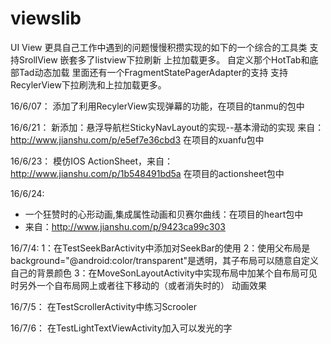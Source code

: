 # viewslib
UI View  更具自己工作中遇到的问题慢慢积攒实现的如下的一个综合的工具类
支持SrollView 嵌套多了listview下拉刷新  上拉加载更多。
自定义那个HotTab和底部Tad动态加载
里面还有一个FragmentStatePagerAdapter的支持
支持RecylerView下拉刷洗和上拉加载更多。

16/6/07：
    添加了利用RecylerView实现弹幕的功能，在项目的tanmu的包中

16/6/21：
    新添加：悬浮导航栏StickyNavLayout的实现--基本滑动的实现 来自：http://www.jianshu.com/p/e5ef7e36cbd3
    在项目的xuanfu包中

16/6/23：
    模仿IOS ActionSheet，来自：http://www.jianshu.com/p/1b548491bd5a
    在项目的actionsheet包中

16/6/24:
 * 一个狂赞时的心形动画,集成属性动画和贝赛尔曲线：在项目的heart包中
 * 来自：http://www.jianshu.com/p/9423ca99c303

16/7/4:
    1：在TestSeekBarActivity中添加对SeekBar的使用
    2：使用父布局是background="@android:color/transparent"是透明，其子布局可以随意自定义自己的背景颜色
    3：在MoveSonLayoutActivity中实现布局中加某个自布局可见时另外一个自布局网上或者往下移动的（或者消失时的）
       动画效果

16/7/5：
    在TestScrollerActivity中练习Scrooler

16/7/6：
        在TestLightTextViewActivity加入可以发光的字


